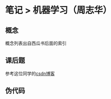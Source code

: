 # 笔记 > 机器学习（周志华）
## 概念
概念列表出自西瓜书后面的索引

## 课后题
参考这位同学的[csdn博客](http://blog.csdn.net/icefire_tyh/article/details/52064910)

## 伪代码
